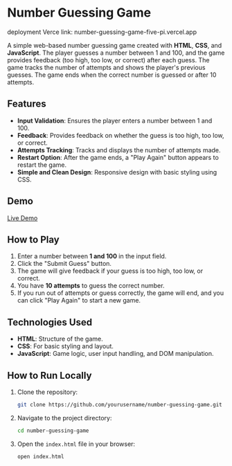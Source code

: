 # Number Guessing Game

deployment Verce link: number-guessing-game-five-pi.vercel.app


A simple web-based number guessing game created with **HTML**, **CSS**, and **JavaScript**. The player guesses a number between 1 and 100, and the game provides feedback (too high, too low, or correct) after each guess. The game tracks the number of attempts and shows the player's previous guesses. The game ends when the correct number is guessed or after 10 attempts.

## Features
- **Input Validation**: Ensures the player enters a number between 1 and 100.
- **Feedback**: Provides feedback on whether the guess is too high, too low, or correct.
- **Attempts Tracking**: Tracks and displays the number of attempts made.
- **Restart Option**: After the game ends, a "Play Again" button appears to restart the game.
- **Simple and Clean Design**: Responsive design with basic styling using CSS.

## Demo

[Live Demo](#) <!-- You can insert a link to the live demo if hosted -->

## How to Play
1. Enter a number between **1 and 100** in the input field.
2. Click the "Submit Guess" button.
3. The game will give feedback if your guess is too high, too low, or correct.
4. You have **10 attempts** to guess the correct number.
5. If you run out of attempts or guess correctly, the game will end, and you can click "Play Again" to start a new game.

## Technologies Used
- **HTML**: Structure of the game.
- **CSS**: For basic styling and layout.
- **JavaScript**: Game logic, user input handling, and DOM manipulation.

## How to Run Locally

1. Clone the repository:

    ```bash
    git clone https://github.com/yourusername/number-guessing-game.git
    ```

2. Navigate to the project directory:

    ```bash
    cd number-guessing-game
    ```

3. Open the `index.html` file in your browser:

    ```bash
    open index.html
    ```



